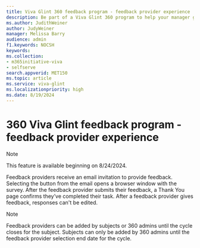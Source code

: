 ```yaml
---
title: Viva Glint 360 feedback program - feedback provider experience 
description: Be part of a Viva Glint 360 program to help your manager grow professionally by providing feedback about how they work. 
ms.author: JudithWeiner
author: JudyWeiner
manager: Melissa Barry
audience: admin
f1.keywords: NOCSH
keywords: 
ms.collection:  
- m365initiative-viva
- selfserve 
search.appverid: MET150 
ms.topic: article
ms.service: viva-glint
ms.localizationpriority: high
ms.date: 8/19/2024
---
```


# 360 Viva Glint feedback program - feedback provider experience

> [!NOTE]
> This feature is available beginning on 8/24/2024.

Feedback providers receive an email invitation to provide feedback. Selecting the button from the email opens a browser window with the survey. After the feedback provider submits their feedback, a Thank You page confirms they’ve completed their task.
After a feedback provider gives feedback, responses can't be edited.

>[!Note]
> Feedback providers can be added by subjects or 360 admins until the cycle closes for the subject. Subjects can only be added by 360 admins until the feedback provider selection end date for the cycle.


